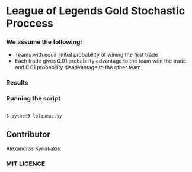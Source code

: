 # League of Legends Gold Stochastic Proccess

### We assume the following:

- Teams with equal initial probability of wining the first trade
- Each trade gives 0.01 probability advantage to the team won the trade and 0.01 probability disadvantage to the other team

### Results


### Running the script 

```sh

$ python3 lolqueue.py

```


## Contributor

Alexandros Kyriakakis

### MIT LICENCE